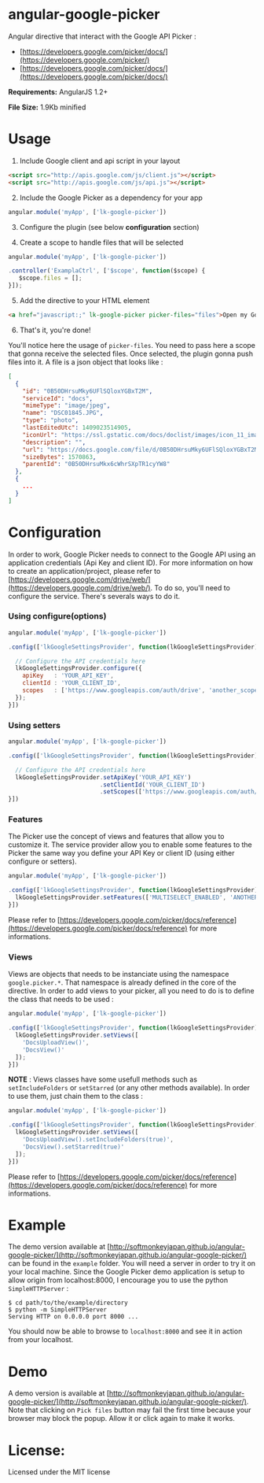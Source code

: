 angular-google-picker
=====================

Angular directive that interact with the Google API Picker :  
* [https://developers.google.com/picker/docs/](https://developers.google.com/picker/)
* [https://developers.google.com/picker/docs/](https://developers.google.com/picker/docs/)  

**Requirements:** AngularJS 1.2+

**File Size:** 1.9Kb minified


# Usage

1. Include Google client and api script in your layout  

  ```html
  <script src="http://apis.google.com/js/client.js"></script>
  <script src="http://apis.google.com/js/api.js"></script>
  ```

2. Include the Google Picker as a dependency for your app

  ```js
  angular.module('myApp', ['lk-google-picker'])
  ```

3. Configure the plugin (see below **configuration** section)  

4. Create a scope to handle files that will be selected

  ```js
  angular.module('myApp', ['lk-google-picker'])

  .controller('ExamplaCtrl', ['$scope', function($scope) {
     $scope.files = [];
  }]);
  ```

5. Add the directive to your HTML element

  ```html
  <a href="javascript:;" lk-google-picker picker-files="files">Open my Google Drive</a>
  ```

6. That's it, you're done!


You'll notice here the usage of `picker-files`. You need to pass here a scope that gonna receive the selected files. Once selected, the plugin gonna push files into it. A file is a json object that looks like :

  ```json
  [
    {
      "id": "0B50DHrsuMky6UFlSQloxYGBxT2M",
      "serviceId": "docs",
      "mimeType": "image/jpeg",
      "name": "DSC01845.JPG",
      "type": "photo",
      "lastEditedUtc": 1409023514905,
      "iconUrl": "https://ssl.gstatic.com/docs/doclist/images/icon_11_image_list.png",
      "description": "",
      "url": "https://docs.google.com/file/d/0B50DHrsuMky6UFlSQloxYGBxT2M/edit?usp=drive_web",
      "sizeBytes": 1570863,
      "parentId": "0B50DHrsuMkx6cWhrSXpTR1cyYW8"
    },
    {
      ...
    }
  ]
  ```  


# Configuration  

In order to work, Google Picker needs to connect to the Google API using an application credentials (Api Key and client ID). For more information on how to create an application/project, please refer to [https://developers.google.com/drive/web/](https://developers.google.com/drive/web/). To do so, you'll need to configure the service. There's severals ways to do it.  


### Using configure(options)

```js
angular.module('myApp', ['lk-google-picker'])

.config(['lkGoogleSettingsProvider', function(lkGoogleSettingsProvider) {

  // Configure the API credentials here
  lkGoogleSettingsProvider.configure({
    apiKey   : 'YOUR_API_KEY',
    clientId : 'YOUR_CLIENT_ID',
    scopes   : ['https://www.googleapis.com/auth/drive', 'another_scope', 'and_another']
  });
}])
```


### Using setters  

```js
angular.module('myApp', ['lk-google-picker'])

.config(['lkGoogleSettingsProvider', function(lkGoogleSettingsProvider) {

  // Configure the API credentials here
  lkGoogleSettingsProvider.setApiKey('YOUR_API_KEY')
                          .setClientId('YOUR_CLIENT_ID')
                          .setScopes(['https://www.googleapis.com/auth/drive']);
}])
```

### Features  

The Picker use the concept of views and features that allow you to customize it. The service provider allow you to enable some features to the Picker the same way you define your API Key or client ID (using either configure or setters).

```js
angular.module('myApp', ['lk-google-picker'])

.config(['lkGoogleSettingsProvider', function(lkGoogleSettingsProvider) {
  lkGoogleSettingsProvider.setFeatures(['MULTISELECT_ENABLED', 'ANOTHER_ONE']);
}])
```

Please refer to [https://developers.google.com/picker/docs/reference](https://developers.google.com/picker/docs/reference) for more informations.


### Views

Views are objects that needs to be instanciate using the namespace `google.picker.*`. That namespace is already defined in the core of the directive. In order to add views to your picker, all you need to do is to define the class that needs to be used :

```js
angular.module('myApp', ['lk-google-picker'])

.config(['lkGoogleSettingsProvider', function(lkGoogleSettingsProvider) {
  lkGoogleSettingsProvider.setViews([
    'DocsUploadView()',
    'DocsView()'
  ]);
}])
```

**NOTE** : Views classes have some usefull methods such as `setIncludeFolders` or `setStarred` (or any other methods available). In order to use them, just chain them to the class :

```js
angular.module('myApp', ['lk-google-picker'])

.config(['lkGoogleSettingsProvider', function(lkGoogleSettingsProvider) {
  lkGoogleSettingsProvider.setViews([
    'DocsUploadView().setIncludeFolders(true)',
    'DocsView().setStarred(true)'
  ]);
}])
```

Please refer to [https://developers.google.com/picker/docs/reference](https://developers.google.com/picker/docs/reference) for more informations.


# Example

The demo version available at [http://softmonkeyjapan.github.io/angular-google-picker/](http://softmonkeyjapan.github.io/angular-google-picker/) can be found in the `example` folder.
You will need a server in order to try it on your local machine. Since the Google Picker demo application is setup to allow origin from localhost:8000, I encourage you to use the python `SimpleHTTPServer` :

```shell
$ cd path/to/the/example/directory
$ python -m SimpleHTTPServer
Serving HTTP on 0.0.0.0 port 8000 ...
```

You should now be able to browse to `localhost:8000` and see it in action from your localhost.


# Demo

A demo version is available at [http://softmonkeyjapan.github.io/angular-google-picker/](http://softmonkeyjapan.github.io/angular-google-picker/).
Note that clicking on `Pick files` button may fail the first time because your browser may block the popup. Allow it or click again to make it works.


# License:
Licensed under the MIT license
